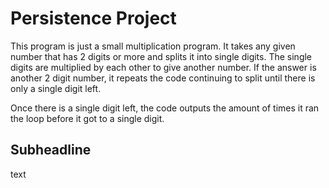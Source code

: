 # Persistence Project

This program is just a small multiplication program. It takes any given number that has 2 digits or more and splits it into single digits.
The single digits are multiplied by each other to give another number. If the answer is another 2 digit number, it repeats the code
continuing to split until there is only a single digit left. 

Once there is a single digit left, the code outputs the amount of times
it ran the loop before it got to a single digit.

## Subheadline

text
